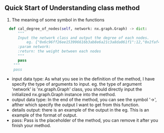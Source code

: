 ## Quick Start of Understanding class method
1. The meaning of some symbol in the functions
``` python
  def cal_degree_of_nodes(self, network: nx.graph.Graph) -> dict:                                                     
      """                                                                                                             
      Input the network class and output the degree of each nodes.                                                    
          eg. {"0x6c96ff26ee153996616b3ab8e6a21c3a8da061f1":12,"0x2faf487a4414fe77e2327f0bf4ae2a264a776ad2":31,....}  
      :param network:                                                                                                 
      :return: the weight between each nodes                                                                          
      """                                                                                                             
      pass                                                                                                            
    """                                      
    pass                                     
```
- input data type: As what you see in the definition of the method, I have specify the type of arguments to input. eg. the type of argument 'network' is 'nx.graph.Graph' class, you should directly input the initialized nx.graph.Graph instance into the method.
- output data type: In the end of the method, you can see the symbol '->', afther which specify the output I want to get from this function.
- details output: there is an example of the output in the eg. This is an example of the format of output.
- pass: Pass is the placeholder of the method, you can remove it after you finish your method.
 